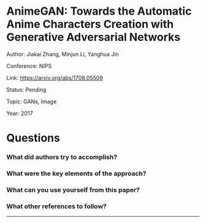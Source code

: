 # AnimeGAN: Towards the Automatic Anime Characters Creation with Generative Adversarial Networks
Author: Jiakai Zhang, Minjun Li, Yanghua Jin

Conference: NIPS

Link: https://arxiv.org/abs/1708.05509

Status: Pending

Topic: GANs, Image 

Year: 2017

# Questions

### What did authors try to accomplish?

### What were the key elements of the approach?

### What can you use yourself from this paper?

### What other references to follow?

---